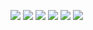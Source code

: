 ![](https://img.shields.io/badge/version-1.3.0pre1-violet)
![](https://img.shields.io/github/commit-activity/m/Hifei1007/QuestMaster)
![](https://img.shields.io/github/last-commit/Hifei1007/QuestMaster)
[![](https://img.shields.io/github/license/Hifei1007/QuestMaster)](https://github.com/Hifei1007/QuestMaster/blob/master/LICENSE)
![](https://img.shields.io/github/forks/Hifei1007/Questmaster)
![](https://img.shields.io/github/stars/Hifei1007/QuestMaster)